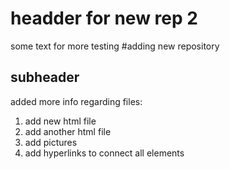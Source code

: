 # headder for new rep 2

some text for more testing 
#adding new repository 

## subheader

added more info regarding files:
1. add new html file
2. add another html file
3. add pictures
4. add hyperlinks to connect all elements
